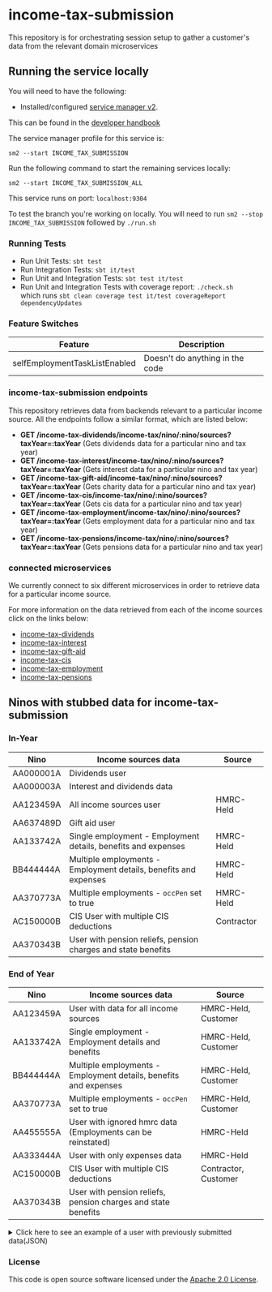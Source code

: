 
# income-tax-submission

This repository is for orchestrating session setup to gather a customer's data from the relevant domain microservices

## Running the service locally

You will need to have the following:

- Installed/configured [service manager v2](https://github.com/hmrc/sm2).

This can be found in the [developer handbook](https://docs.tax.service.gov.uk/mdtp-handbook/documentation/developer-set-up/)

The service manager profile for this service is:

    sm2 --start INCOME_TAX_SUBMISSION

Run the following command to start the remaining services locally:

    sm2 --start INCOME_TAX_SUBMISSION_ALL

This service runs on port:  `localhost:9304`

To test the branch you're working on locally. You will need to run `sm2 --stop INCOME_TAX_SUBMISSION` followed by
`./run.sh`

### Running Tests

- Run Unit Tests:  `sbt test`
- Run Integration Tests: `sbt it/test`
- Run Unit and Integration Tests: `sbt test it/test`
- Run Unit and Integration Tests with coverage report: `./check.sh`<br/>
  which runs `sbt clean coverage test it/test coverageReport dependencyUpdates`

### Feature Switches

| Feature                       | Description                     |
|-------------------------------|---------------------------------|
| selfEmploymentTaskListEnabled | Doesn't do anything in the code |

### income-tax-submission endpoints

This repository retrieves data from backends relevant to a particular income source. All the endpoints follow a similar format, which are listed below:

- **GET /income-tax-dividends/income-tax/nino/:nino/sources?taxYear=:taxYear** (Gets dividends data for a particular nino and tax year)
- **GET /income-tax-interest/income-tax/nino/:nino/sources?taxYear=:taxYear** (Gets interest data for a particular nino and tax year)
- **GET /income-tax-gift-aid/income-tax/nino/:nino/sources?taxYear=:taxYear** (Gets charity data for a particular nino and tax year)
- **GET /income-tax-cis/income-tax/nino/:nino/sources?taxYear=:taxYear** (Gets cis data for a particular nino and tax year)
- **GET /income-tax-employment/income-tax/nino/:nino/sources?taxYear=:taxYear** (Gets employment data for a particular nino and tax year)
- **GET /income-tax-pensions/income-tax/nino/:nino/sources?taxYear=:taxYear** (Gets pensions data for a particular nino and tax year)

### connected microservices

We currently connect to six different microservices in order to retrieve data for a particular income source.

For more information on the data retrieved from each of the income sources click on the links below:

- [income-tax-dividends](https://github.com/hmrc/income-tax-dividends/blob/main/README.md)
- [income-tax-interest](https://github.com/hmrc/income-tax-interest/blob/main/README.md)
- [income-tax-gift-aid](https://github.com/hmrc/income-tax-gift-aid/blob/main/README.md) 
- [income-tax-cis](https://github.com/hmrc/income-tax-cis/blob/main/README.md)
- [income-tax-employment](https://github.com/hmrc/income-tax-employment/blob/main/README.md)
- [income-tax-pensions](https://github.com/hmrc/income-tax-pensions/blob/main/README.md)

## Ninos with stubbed data for income-tax-submission

### In-Year

| Nino      | Income sources data                                              | Source     |
|-----------|------------------------------------------------------------------|------------|
| AA000001A | Dividends user                                                   |            |
| AA000003A | Interest and dividends data                                      |            |
| AA123459A | All income sources user                                          | HMRC-Held  |
| AA637489D | Gift aid user                                                    |            |
| AA133742A | Single employment - Employment details, benefits and expenses    | HMRC-Held  |
| BB444444A | Multiple employments - Employment details, benefits and expenses | HMRC-Held  |
| AA370773A | Multiple employments - `occPen` set to true                      | HMRC-Held  |
| AC150000B | CIS User with multiple CIS deductions                            | Contractor |
| AA370343B | User with pension reliefs, pension charges and state benefits    |            |

### End of Year

| Nino      | Income sources data                                              | Source               |
|-----------|------------------------------------------------------------------|----------------------|
| AA123459A | User with data for all income sources                            | HMRC-Held, Customer  |
| AA133742A | Single employment - Employment details and benefits              | HMRC-Held, Customer  |
| BB444444A | Multiple employments - Employment details, benefits and expenses | HMRC-Held, Customer  |
| AA370773A | Multiple employments - `occPen` set to true                      | HMRC-Held, Customer  |
| AA455555A | User with ignored hmrc data (Employments can be reinstated)      | HMRC-Held            |
| AA333444A | User with only expenses data                                     | HMRC-Held            |
| AC150000B | CIS User with multiple CIS deductions                            | Contractor, Customer |
| AA370343B | User with pension reliefs, pension charges and state benefits    |                      |

<details>
<summary>Click here to see an example of a user with previously submitted data(JSON)</summary>

```json
{
  "dividends": {
    "ukDividends": 99999999999.99
  },
  "interest": [
    {
      "accountName": "Rick Owens Bank",
      "incomeSourceId": "000000000000001",
      "taxedUkInterest": 99999999999.99,
      "untaxedUkInterest": 99999999999.99
    },
    {
      "accountName": "Rick Owens Taxed Bank",
      "incomeSourceId": "000000000000002",
      "taxedUkInterest": 99999999999.99
    },
    {
      "accountName": "Rick Owens Untaxed Bank",
      "incomeSourceId": "000000000000003",
      "untaxedUkInterest": 99999999999.99
    }
  ],
  "giftAid": {
    "giftAidPayments": {
      "nonUkCharitiesCharityNames": [
        "Rick Owens Charity"
      ],
      "currentYear": 99999999999.99,
      "oneOffCurrentYear": 99999999999.99,
      "currentYearTreatedAsPreviousYear": 99999999999.99,
      "nextYearTreatedAsCurrentYear": 99999999999.99,
      "nonUkCharities": 99999999999.99
    },
    "gifts": {
      "investmentsNonUkCharitiesCharityNames": [
        "Rick Owens Non-UK Charity"
      ],
      "landAndBuildings": 99999999999.99,
      "sharesOrSecurities": 99999999999.99,
      "investmentsNonUkCharities": 99999999999.99
    }
  },
  "employment": {
    "hmrcEmploymentData": [
      {
        "employmentId": "00000000-0000-0000-0000-000000000001",
        "employerName": "Rick Owens Milan LTD",
        "employerRef": "666/66666",
        "payrollId": "123456789",
        "startDate": "2020-01-04",
        "cessationDate": "2020-01-04",
        "employmentData": {
          "submittedOn": "2020-01-04T05:01:01Z",
          "pay": {
            "taxablePayToDate": 666.66,
            "totalTaxToDate": 666.66,
            "payFrequency": "CALENDAR MONTHLY",
            "paymentDate": "2020-04-23",
            "taxWeekNo": 32
          }
        }
      }
    ],
    "hmrcExpenses": {
      "submittedOn": "2022-12-12T12:12:12Z",
      "totalExpenses": 100,
      "expenses": {
        "businessTravelCosts": 100,
        "jobExpenses": 100,
        "flatRateJobExpenses": 100,
        "professionalSubscriptions": 100,
        "hotelAndMealExpenses": 100,
        "otherAndCapitalAllowances": 100,
        "vehicleExpenses": 100,
        "mileageAllowanceRelief": 100
      }
    },
    "customerEmploymentData": [
      {
        "employmentId": "00000000-0000-0000-0000-000000000002",
        "employerName": "Rick Owens London LTD",
        "employerRef": "666/66666",
        "payrollId": "123456789",
        "startDate": "2020-02-04",
        "cessationDate": "2020-02-04",
        "submittedOn": "2020-02-04T05:01:01Z",
        "employmentData": {
          "submittedOn": "2020-02-04T05:01:01Z",
          "pay": {
            "taxablePayToDate": 555.55,
            "totalTaxToDate": 555.55,
            "payFrequency": "CALENDAR MONTHLY",
            "paymentDate": "2020-04-23",
            "taxWeekNo": 32
          }
        }
      }
    ]
  },
  "pensions": [
  {
          "taxYear": 2023,
          "pensionReliefs": {
              "submittedOn": "2020-07-27T17:00:19Z",
              "pensionReliefs": {
                  "regularPensionContributions": 50,
                  "oneOffPensionContributionsPaid": 170,
                  "retirementAnnuityPayments": 180,
                  "paymentToEmployersSchemeNoTaxRelief": 60,
                  "overseasPensionSchemeContributions": 40
              }
          },
          "pensionCharges": {
              "submittedOn": "2020-07-27T17:00:19Z",
              "pensionSavingsTaxCharges": {
                  "pensionSchemeTaxReference": ["00123456RA", "00123456RB"],
                  "lumpSumBenefitTakenInExcessOfLifetimeAllowance": {
                      "amount": 800.02,
                      "taxPaid": 200.02
                  },
                  "benefitInExcessOfLifetimeAllowance": {
                      "amount": 800.02,
                      "taxPaid": 200.02
                  },
                  "isAnnualAllowanceReduced": false,
                  "taperedAnnualAllowance": false,
                  "moneyPurchasedAllowance": false
              },
              "pensionSchemeOverseasTransfers": {
                  "overseasSchemeProvider": [
                {
                      "providerName": "overseas providerName 1 qualifying scheme",
                      "providerAddress": "overseas address 1",
                      "providerCountryCode": "ESP",
                      "qualifyingRecognisedOverseasPensionScheme": ["Q100000", "Q100002"]
                  }
                ],
                  "transferCharge": 123.45,
                  "transferChargeTaxPaid": 0
              },
              "pensionSchemeUnauthorisedPayments": {
                  "pensionSchemeTaxReference": [
                    "00123456RA", "00123456RB"
                  ],
                  "surcharge": {
                      "amount": 124.44,
                      "foreignTaxPaid": 123.33
                  },
                  "noSurcharge": {
                      "amount": 222.44,
                      "foreignTaxPaid": 223.33
                  }
              },
              "pensionContributions": {
                  "pensionSchemeTaxReference": [
                  "00123456RA", "00123456RB"
                  ],
                  "inExcessOfTheAnnualAllowance": 150.67,
                  "annualAllowanceTaxPaid": 178.65
              },
              "overseasPensionContributions": {
                  "overseasSchemeProvider": [
                    {
                      "providerName": "overseas providerName 1 tax ref",
                      "providerAddress": "overseas address 1",
                      "providerCountryCode": "ESP",
                      "pensionSchemeTaxReference": [
                      "00123456RA", "00123456RB"
                    ]
                  }
              ],
                  "shortServiceRefund": 1.11,
                  "shortServiceRefundTaxPaid": 2.22
              }
          },
          "stateBenefits": {
              "stateBenefits": {
                  "incapacityBenefit": [
                    {
                      "benefitId": "a1e8057e-fbbc-47a8-a8b4-78d9f015c934",
                      "startDate": "2019-11-13",
                      "dateIgnored": "2019-04-11T16:22:00Z",
                      "submittedOn": "2020-09-11T17:23:00Z",
                      "endDate": "2020-08-23",
                      "amount": 1212.34,
                      "taxPaid": 22323.23
                    }
                  ],
                  "statePension": {
                      "benefitId": "a1e8057e-fbbc-47a8-a8b4-78d9f015c935",
                      "startDate": "2018-06-03",
                      "dateIgnored": "2018-09-09T19:23:00Z",
                      "submittedOn": "2020-08-07T12:23:00Z",
                      "endDate": "2020-09-13",
                      "amount": 42323.23,
                      "taxPaid": 2323.44
                  },
                  "statePensionLumpSum": {
                      "benefitId": "a1e8057e-fbbc-47a8-a8b4-78d9f015c936",
                      "startDate": "2019-04-23",
                      "dateIgnored": "2019-07-08T05:23:00Z",
                      "submittedOn": "2020-03-13T19:23:00Z",
                      "endDate": "2020-08-13",
                      "amount": 45454.23,
                      "taxPaid": 45432.56
                  },
                  "employmentSupportAllowance": [
                    {
                      "benefitId": "a1e8057e-fbbc-47a8-a8b4-78d9f015c937",
                      "startDate": "2019-09-23",
                      "dateIgnored": "2019-09-28T10:23:00Z",
                      "submittedOn": "2020-11-13T19:23:00Z",
                      "endDate": "2020-08-23",
                      "amount": 44545.43,
                      "taxPaid": 35343.23
                    }
                  ],
                  "jobSeekersAllowance": [
                    {
                      "benefitId": "a1e8057e-fbbc-47a8-a8b4-78d9f015c938",
                      "startDate": "2019-09-19",
                      "dateIgnored": "2019-08-18T13:23:00Z",
                      "submittedOn": "2020-07-10T18:23:00Z",
                      "endDate": "2020-09-23",
                      "amount": 33223.12,
                      "taxPaid": 44224.56
                    }
                  ],
                  "bereavementAllowance": {
                      "benefitId": "a1e8057e-fbbc-47a8-a8b4-78d9f015c939",
                      "startDate": "2019-05-22",
                      "dateIgnored": "2020-08-10T12:23:00Z",
                      "submittedOn": "2020-09-19T19:23:00Z",
                      "endDate": "2020-09-26",
                      "amount": 56534.23,
                      "taxPaid": 34343.57
                  },
                  "otherStateBenefits": {
                      "benefitId": "a1e8057e-fbbc-47a8-a8b4-78d9f015c940",
                      "startDate": "2018-09-03",
                      "dateIgnored": "2020-01-11T15:23:00Z",
                      "submittedOn": "2020-09-13T15:23:00Z",
                      "endDate": "2020-06-03",
                      "amount": 56532.45,
                      "taxPaid": 5656.89
                  }
              },
              "customerAddedStateBenefits": {
                  "incapacityBenefit": [
                    {
                      "benefitId": "a1e8057e-fbbc-47a8-a8b4-78d9f015c941",
                      "startDate": "2018-07-17",
                      "submittedOn": "2020-11-17T19:23:00Z",
                      "endDate": "2020-09-23",
                      "amount": 45646.78,
                      "taxPaid": 4544.34
                    }
                  ],
                  "statePension": {
                      "benefitId": "a1e8057e-fbbc-47a8-a8b4-78d9f015c943",
                      "startDate": "2018-04-03",
                      "submittedOn": "2020-06-11T10:23:00Z",
                      "endDate": "2020-09-13",
                      "amount": 45642.45,
                      "taxPaid": 6764.34
                  },
                  "statePensionLumpSum": {
                      "benefitId": "a1e8057e-fbbc-47a8-a8b4-78d9f015c956",
                      "startDate": "2019-09-23",
                      "submittedOn": "2020-06-13T05:29:00Z",
                      "endDate": "2020-09-26",
                      "amount": 34322.34,
                      "taxPaid": 4564.45
                  },
                  "employmentSupportAllowance": [
                    {
                      "benefitId": "a1e8057e-fbbc-47a8-a8b4-78d9f015c988",
                      "startDate": "2019-09-11",
                      "submittedOn": "2020-02-10T11:20:00Z",
                      "endDate": "2020-06-13",
                      "amount": 45424.23,
                      "taxPaid": 23232.34
                    }
                  ],
                  "jobSeekersAllowance": [
                    {
                      "benefitId": "a1e8057e-fbbc-47a8-a8b4-78d9f015c990",
                      "startDate": "2019-07-10",
                      "submittedOn": "2020-05-13T14:23:00Z",
                      "endDate": "2020-05-11",
                      "amount": 34343.78,
                      "taxPaid": 3433.56
                    } 
                  ],
                  "bereavementAllowance": {
                      "benefitId": "a1e8057e-fbbc-47a8-a8b4-78d9f015c997",
                      "startDate": "2018-08-12",
                      "submittedOn": "2020-02-13T11:23:00Z",
                      "endDate": "2020-07-13",
                      "amount": 45423.45,
                      "taxPaid": 4543.64
                  },
                  "otherStateBenefits": {
                      "benefitId": "a1e8057e-fbbc-47a8-a8b4-78d9f015c957",
                      "startDate": "2018-01-13",
                      "submittedOn": "2020-09-12T12:23:00Z",
                      "endDate": "2020-08-13",
                      "amount": 63333.33,
                      "taxPaid": 4644.45
                  }
              }
          }
      }
  ],
  "cis": [
    {
        "taxYear": 2023,
        "customerCISDeductions": {
            "totalDeductionAmount": 400,
            "totalCostOfMaterials": 400,
            "totalGrossAmountPaid": 400,
            "cisDeductions": [
              {
                "fromDate": "2021-04-06",
                "toDate": "2022-04-05",
                "contractorName": "Michele Lamy Paving Ltd",
                "employerRef": "111/11111",
                "totalDeductionAmount": 200,
                "totalCostOfMaterials": 200,
                "totalGrossAmountPaid": 200,
                "periodData": [
                  {
                    "deductionFromDate": "2021-04-06",
                    "deductionToDate": "2021-05-05",
                    "deductionAmount": 100,
                    "costOfMaterials": 100,
                    "grossAmountPaid": 100,
                    "submissionDate": "2022-05-11T16:38:57.489Z",
                    "submissionId": "4557ecb5-fd32-48cc-81f5-e6acd1099f3c",
                    "source": "customer"
                  }, {
                    "deductionFromDate": "2021-05-06",
                    "deductionToDate": "2021-06-05",
                    "deductionAmount": 100,
                    "costOfMaterials": 100,
                    "grossAmountPaid": 100,
                    "submissionDate": "2022-05-11T16:38:57.489Z",
                    "submissionId": "4557ecb5-fd32-48cc-81f5-e6acd1099f3c",
                    "source": "customer"
                  }
                ]
              }, {
                "fromDate": "2021-04-06",
                "toDate": "2022-04-05",
                "contractorName": "Jun Takahashi Window Fitting",
                "employerRef": "222/11111",
                "totalDeductionAmount": 200,
                "totalCostOfMaterials": 200,
                "totalGrossAmountPaid": 200,
                "periodData": [
                  {
                    "deductionFromDate": "2021-04-06",
                    "deductionToDate": "2021-05-05",
                    "deductionAmount": 100,
                    "costOfMaterials": 100,
                    "grossAmountPaid": 100,
                    "submissionDate": "2022-05-11T16:38:57.489Z",
                    "submissionId": "4557ecb5-fd32-48cc-81f5-e6acd1099f3c",
                    "source": "customer"
                  }, {
                    "deductionFromDate": "2021-05-06",
                    "deductionToDate": "2021-06-05",
                    "deductionAmount": 100,
                    "costOfMaterials": 100,
                    "grossAmountPaid": 100,
                    "submissionDate": "2022-05-11T16:38:57.489Z",
                    "submissionId": "4557ecb5-fd32-48cc-81f5-e6acd1099f3c",
                    "source": "customer"
                  }
                ]
              }
            ]
        },
        "contractorCISDeductions": {
            "totalDeductionAmount": 400,
            "totalCostOfMaterials": 400,
            "totalGrossAmountPaid": 400,
            "cisDeductions": [
              {
                "fromDate": "2021-04-06",
                "toDate": "2022-04-05",
                "contractorName": "Michele Lamy Paving Ltd",
                "employerRef": "111/11111",
                "totalDeductionAmount": 200,
                "totalCostOfMaterials": 200,
                "totalGrossAmountPaid": 200,
                "periodData": [
                  {
                    "deductionFromDate": "2021-04-06",
                    "deductionToDate": "2021-05-05",
                    "deductionAmount": 100,
                    "costOfMaterials": 100,
                    "grossAmountPaid": 100,
                    "submissionDate": "2022-05-11T16:38:57.489Z",
                    "source": "contractor"
                  }, {
                    "deductionFromDate": "2021-05-06",
                    "deductionToDate": "2021-06-05",
                    "deductionAmount": 100,
                    "costOfMaterials": 100,
                    "grossAmountPaid": 100,
                    "submissionDate": "2022-05-11T16:38:57.489Z",
                    "source": "contractor"
                  }
                ]
              }, {
                "fromDate": "2021-04-06",
                "toDate": "2022-04-05",
                "contractorName": "Jun Takahashi Window Fitting",
                "employerRef": "222/11111",
                "totalDeductionAmount": 200,
                "totalCostOfMaterials": 200,
                "totalGrossAmountPaid": 200,
                "periodData": [
                  {
                    "deductionFromDate": "2021-04-06",
                    "deductionToDate": "2021-05-05",
                    "deductionAmount": 100,
                    "costOfMaterials": 100,
                    "grossAmountPaid": 100,
                    "submissionDate": "2022-05-11T16:38:57.489Z",
                    "source": "contractor"
                  }, {
                    "deductionFromDate": "2021-05-06",
                    "deductionToDate": "2021-06-05",
                    "deductionAmount": 100,
                    "costOfMaterials": 100,
                    "grossAmountPaid": 100,
                    "submissionDate": "2022-05-11T16:38:57.489Z",
                    "source": "contractor"
                  }
                ]
              }
            ]
        }
    }
  ]
}
```
</details>

### License

This code is open source software licensed under the [Apache 2.0 License]("http://www.apache.org/licenses/LICENSE-2.0.html").
